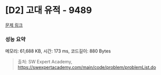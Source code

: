 # [D2] 고대 유적 - 9489 

[문제 링크](https://swexpertacademy.com/main/code/problem/problemDetail.do?contestProbId=AXAd8-d6MRoDFARP) 

### 성능 요약

메모리: 61,688 KB, 시간: 173 ms, 코드길이: 880 Bytes



> 출처: SW Expert Academy, https://swexpertacademy.com/main/code/problem/problemList.do